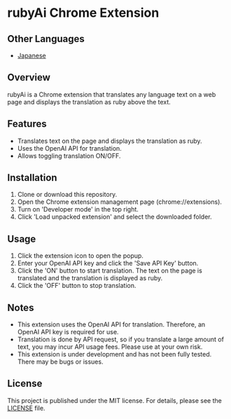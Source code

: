 # rubyAi Chrome Extension


## Other Languages

- [Japanese](README_ja.md)

## Overview

rubyAi is a Chrome extension that translates any language text on a web page and displays the translation as ruby above the text.

## Features

- Translates text on the page and displays the translation as ruby.
- Uses the OpenAI API for translation.
- Allows toggling translation ON/OFF.

## Installation

1. Clone or download this repository.
2. Open the Chrome extension management page (chrome://extensions).
3. Turn on 'Developer mode' in the top right.
4. Click 'Load unpacked extension' and select the downloaded folder.

## Usage

1. Click the extension icon to open the popup.
2. Enter your OpenAI API key and click the 'Save API Key' button.
3. Click the 'ON' button to start translation. The text on the page is translated and the translation is displayed as ruby.
4. Click the 'OFF' button to stop translation.

## Notes

- This extension uses the OpenAI API for translation. Therefore, an OpenAI API key is required for use.
- Translation is done by API request, so if you translate a large amount of text, you may incur API usage fees. Please use at your own risk.
- This extension is under development and has not been fully tested. There may be bugs or issues.

## License

This project is published under the MIT license. For details, please see the [LICENSE](LICENSE) file.